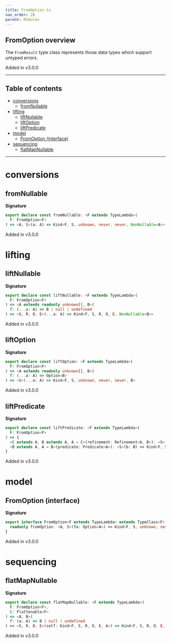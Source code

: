 ```yaml
---
title: FromOption.ts
nav_order: 26
parent: Modules
---
```


## FromOption overview

The `FromResult` type class represents those data types which support untyped errors.

Added in v3.0.0

---

<h2 class="text-delta">Table of contents</h2>

- [conversions](#conversions)
  - [fromNullable](#fromnullable)
- [lifting](#lifting)
  - [liftNullable](#liftnullable)
  - [liftOption](#liftoption)
  - [liftPredicate](#liftpredicate)
- [model](#model)
  - [FromOption (interface)](#fromoption-interface)
- [sequencing](#sequencing)
  - [flatMapNullable](#flatmapnullable)

---

# conversions

## fromNullable

**Signature**

```ts
export declare const fromNullable: <F extends TypeLambda>(
  F: FromOption<F>
) => <A, S>(a: A) => Kind<F, S, unknown, never, never, NonNullable<A>>
```

Added in v3.0.0

# lifting

## liftNullable

**Signature**

```ts
export declare const liftNullable: <F extends TypeLambda>(
  F: FromOption<F>
) => <A extends readonly unknown[], B>(
  f: (...a: A) => B | null | undefined
) => <S, R, O, E>(...a: A) => Kind<F, S, R, O, E, NonNullable<B>>
```

Added in v3.0.0

## liftOption

**Signature**

```ts
export declare const liftOption: <F extends TypeLambda>(
  F: FromOption<F>
) => <A extends readonly unknown[], B>(
  f: (...a: A) => Option<B>
) => <S>(...a: A) => Kind<F, S, unknown, never, never, B>
```

Added in v3.0.0

## liftPredicate

**Signature**

```ts
export declare const liftPredicate: <F extends TypeLambda>(
  F: FromOption<F>
) => {
  <C extends A, B extends A, A = C>(refinement: Refinement<A, B>): <S>(c: C) => Kind<F, S, unknown, never, never, B>
  <B extends A, A = B>(predicate: Predicate<A>): <S>(b: B) => Kind<F, S, unknown, never, never, B>
}
```

Added in v3.0.0

# model

## FromOption (interface)

**Signature**

```ts
export interface FromOption<F extends TypeLambda> extends TypeClass<F> {
  readonly fromOption: <A, S>(fa: Option<A>) => Kind<F, S, unknown, never, never, A>
}
```

Added in v3.0.0

# sequencing

## flatMapNullable

**Signature**

```ts
export declare const flatMapNullable: <F extends TypeLambda>(
  F: FromOption<F>,
  C: Flattenable<F>
) => <A, B>(
  f: (a: A) => B | null | undefined
) => <S, R, O, E>(self: Kind<F, S, R, O, E, A>) => Kind<F, S, R, O, E, NonNullable<B>>
```

Added in v3.0.0
